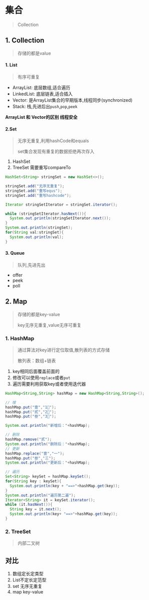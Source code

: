# 集合

> Collection

## 1. Collection

> 存储的都是value

#### 1. List

> 有序可重复

- ArrayList: 底层数组,适合遍历
- LinkedList: 底层链表,适合插入
- Vector: 是ArrayList集合的早期版本,线程同步(synchronized)
- Stack: 栈,先进后出`push`,`pop`,`peek`

**ArrayList 和 Vector的区别 线程安全**

#### 2.Set

> 无序无重复,利用hashCode和equals
>
> set集合发现有重复的数据拒绝再次存入

1. HashSet  
2. TreeSet  需要重写compareTo

```java
HashSet<String> stringSet = new HashSet<>();

stringSet.add("无序无重复");
stringSet.add("重写equs");
stringSet.add("重写hashcode");

Iterator stringSetIterator = stringSet.iterator();

while (stringSetIterator.hasNext()){
  System.out.println(stringSetIterator.next());
}
System.out.println(stringSet);
for(String val:stringSet){
  System.out.println(val);
}
```



#### 3. Queue

> 队列,先进先出

- offer
- peek
- poll



## 2. Map

> 存储的都是key-value
>
> key无序无重复,value无序可重复

### 1. HashMap

> 通过算法对key进行定位取值,散列表的方式存储
>
> 散列表：数组+链表

1. key相同后面覆盖前面的
2. 修改可以使用`replace`或者`put`
3. 遍历需要利用获取key或者使用迭代器

```java
HashMap<String,String> hashMap = new HashMap<String,String>();

// 增
hashMap.put("壹","1⃣️");
hashMap.put("贰","2⃣️️");
hashMap.put("叁","3⃣️");

System.out.println("新增后："+hashMap);

// 删除
hashMap.remove("贰");
System.out.println("删除后："+hashMap);
// 更新
hashMap.replace("壹","一");
hashMap.put("叁","三");
System.out.println("更新后："+hashMap);

// 遍历
Set<String> keySet = hashMap.keySet();
for(String key : keySet){
  System.out.println(key + "==>"+hashMap.get(key));
}
System.out.println("遍历第二遍");
Iterator<String> it = keySet.iterator();
while (it.hasNext()){
  String key = it.next();
  System.out.println(key+ "==>"+hashMap.get(key));
}
```



### 2. TreeSet

> 内部二叉树



## 对比

1. 数组定长定类型
2. List不定长定范型
3. set 无序无重复
4. map key-value



